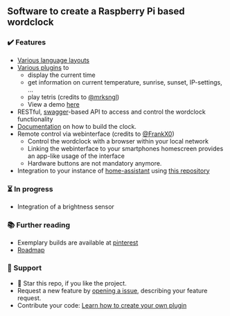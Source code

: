 ## Software to create a Raspberry Pi based wordclock

### ✔️ Features
  * [Various language layouts](https://github.com/bk1285/rpi_wordclock/tree/master/wordclock_layouts)
  * [Various plugins](https://github.com/bk1285/rpi_wordclock/tree/master/wordclock_plugins) to
    * display the current time
    * get information on current temperature, sunrise, sunset, IP-settings, ...
    * play tetris (credits to [@mrksngl](https://github.com/mrksngl))
    * View a demo [here](https://youtu.be/wcLQDykRBbM?t=84)
  * RESTful, [swagger](https://swagger.io/specification/)-based API to access and control the wordclock functionality
  * [Documentation](http://rpi-wordclock.readthedocs.io/en/master/) on how to build the clock.
  * Remote control via webinterface (credits to [@FrankX0](https://github.com/FrankX0))
    * Control the wordclock with a browser within your local network
    * Linking the webinterface to your smartphones homescreen provides an app-like usage of the interface
    * Hardware buttons are not mandatory anymore.
  * Integration to your instance of [home-assistant](https://www.home-assistant.io/) using [this repository](https://github.com/bk1285/rpi_wordclock_for_homeassistant/)
  
### ⏳ In progress
  * Integration of a brightness sensor

### :books: Further reading
  * Exemplary builds are available at [pinterest](https://www.pinterest.de/berndkrolla/wordclock-gallery/)
  * [Roadmap](https://github.com/bk1285/rpi_wordclock/projects)

### 👏 Support 
  * :star2: Star this repo, if you like the project. 
  * Request a new feature by [opening a issue](https://github.com/bk1285/rpi_wordclock/issues), describing your feature request.
  * Contribute your code: [Learn how to create your own plugin](https://rpi-wordclock.readthedocs.io/en/master/doc_further_reading.html#adding-a-new-plugin)
